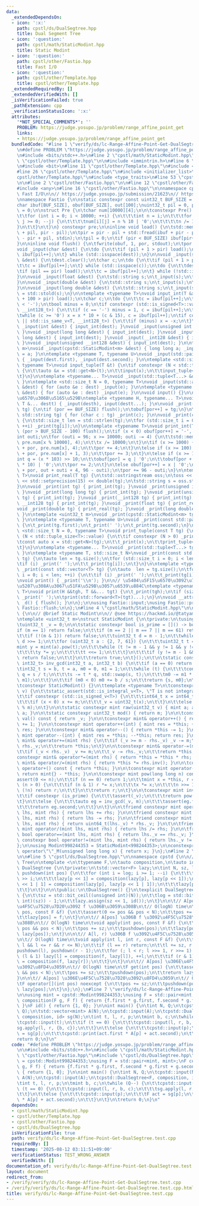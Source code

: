 ```yaml
---
data:
  _extendedDependsOn:
  - icon: ':x:'
    path: cpstl/ds/DualSegtree.hpp
    title: Dual Segment Tree
  - icon: ':question:'
    path: cpstl/math/StaticModint.hpp
    title: Static Modint
  - icon: ':question:'
    path: cpstl/other/Fastio.hpp
    title: Fast I/O
  - icon: ':question:'
    path: cpstl/other/Template.hpp
    title: cpstl/other/Template.hpp
  _extendedRequiredBy: []
  _extendedVerifiedWith: []
  _isVerificationFailed: true
  _pathExtension: cpp
  _verificationStatusIcon: ':x:'
  attributes:
    '*NOT_SPECIAL_COMMENTS*': ''
    PROBLEM: https://judge.yosupo.jp/problem/range_affine_point_get
    links:
    - https://judge.yosupo.jp/problem/range_affine_point_get
  bundledCode: "#line 1 \"verify/ds/lc-Range-Affine-Point-Get-DualSegtree.test.cpp\"\
    \n#define PROBLEM \"https://judge.yosupo.jp/problem/range_affine_point_get\"\n\
    \n#include <bits/stdc++.h>\n#line 2 \"cpstl/math/StaticModint.hpp\"\n\n#line 2\
    \ \"cpstl/other/Template.hpp\"\n\n#include <immintrin.h>\n#line 6 \"cpstl/other/Template.hpp\"\
    \n#include <bit>\n#line 11 \"cpstl/other/Template.hpp\"\n#include <charconv>\n\
    #line 26 \"cpstl/other/Template.hpp\"\n#include <initializer_list>\n#line 47 \"\
    cpstl/other/Template.hpp\"\n#include <type_traits>\n#line 53 \"cpstl/other/Template.hpp\"\
    \n\n#line 2 \"cpstl/other/Fastio.hpp\"\n\n#line 12 \"cpstl/other/Fastio.hpp\"\n\
    #include <any>\n#line 16 \"cpstl/other/Fastio.hpp\"\n\nnamespace cpstd {\n\n//\
    \ Fast I/O\n\n// https://judge.yosupo.jp/submission/21623\n// https://maspypy.com/library-checker-many-a-b\n\
    \nnamespace Fastio {\n\nstatic constexpr const uint32_t BUF_SIZE = 1 << 17;\n\
    char ibuf[BUF_SIZE], obuf[BUF_SIZE], out[100];\nuint32_t pil = 0, pir = 0, por\
    \ = 0;\n\nstruct Pre {\n\tchar num[10000][4];\n\n\tconstexpr Pre() : num() {\n\
    \t\tfor (int i = 0; i < 10000; ++i) {\n\t\t\tint n = i;\n\t\t\tfor (int j = 3;\
    \ j >= 0; --j) {\n\t\t\t\tnum[i][j] = n % 10 | '0';\n\t\t\t\tn /= 10;\n\t\t\t\
    }\n\t\t}\n\t}\n} constexpr pre;\n\ninline void load() {\n\tstd::memcpy(ibuf, ibuf\
    \ + pil, pir - pil);\n\tpir = pir - pil + std::fread(ibuf + pir - pil, 1, BUF_SIZE\
    \ - pir + pil, stdin);\n\tpil = 0;\n\tif (pir < BUF_SIZE) ibuf[pir++] = '\\n';\n\
    }\n\ninline void flush() {\n\tfwrite(obuf, 1, por, stdout);\n\tpor = 0;\n}\n\n\
    void _input(char &dest) {\n\tdo {\n\t\tif (pil + 1 > pir) load();\n\t\tdest =\
    \ ibuf[pil++];\n\t} while (std::isspace(dest));\n}\n\nvoid _input(std::string\
    \ &dest) {\n\tdest.clear();\n\tchar c;\n\tdo {\n\t\tif (pil + 1 > pir) load();\n\
    \t\tc = ibuf[pil++];\n\t} while (std::isspace(c));\n\tdo {\n\t\tdest += c;\n\t\
    \tif (pil == pir) load();\n\t\tc = ibuf[pil++];\n\t} while (!std::isspace(c));\n\
    }\n\nvoid _input(float &dest) {\n\tstd::string s;\n\t_input(s);\n\tdest = std::stof(s);\n\
    }\n\nvoid _input(double &dest) {\n\tstd::string s;\n\t_input(s);\n\tdest = std::stod(s);\n\
    }\n\nvoid _input(long double &dest) {\n\tstd::string s;\n\t_input(s);\n\tdest\
    \ = std::stold(s);\n}\n\ntemplate <typename T>\nvoid input_int(T &x) {\n\tif (pil\
    \ + 100 > pir) load();\n\tchar c;\n\tdo {\n\t\tc = ibuf[pil++];\n\t} while (c\
    \ < '-');\n\tbool minus = 0;\n\tif constexpr (std::is_signed<T>::value || std::is_same_v<T,\
    \ __int128_t>) {\n\t\tif (c == '-') minus = 1, c = ibuf[pil++];\n\t}\n\tx = 0;\n\
    \twhile (c >= '0') x = x * 10 + (c & 15), c = ibuf[pil++];\n\tif constexpr (std::is_signed<T>::value\
    \ || std::is_same_v<T, __int128_t>) {\n\t\tif (minus) x = -x;\n\t}\n}\n\nvoid\
    \ _input(int &dest) { input_int(dest); }\nvoid _input(unsigned int &dest) { input_int(dest);\
    \ }\nvoid _input(long long &dest) { input_int(dest); }\nvoid _input(unsigned long\
    \ long &dest) { input_int(dest); }\nvoid _input(__int128 &dest) { input_int(dest);\
    \ }\nvoid _input(unsigned __int128 &dest) { input_int(dest); }\n\ntemplate <uint32_t\
    \ m>\nvoid _input(cpstd::StaticModint<m> &dest) { long long a; _input(a); dest\
    \ = a; }\n\ntemplate <typename T, typename U>\nvoid _input(std::pair<T, U> &dest)\
    \ { _input(dest.first), _input(dest.second); }\n\ntemplate <std::size_t N = 0,\
    \ typename T>\nvoid input_tuple(T &t) {\n\tif constexpr (N < std::tuple_size<T>::value)\
    \ {\n\t\tauto &x = std::get<N>(t);\n\t\tinput(x);\n\t\tinput_tuple<N + 1>(t);\n\
    \t}\n}\n\ntemplate <typename... T>\nvoid _input(std::tuple<T...> &dest) { input_tuple(dest);\
    \ }\n\ntemplate <std::size_t N = 0, typename T>\nvoid _input(std::array<T, N>\
    \ &dest) { for (auto &e : dest) _input(e); }\n\ntemplate <typename T>\nvoid _input(std::vector<T>\
    \ &dest) { for (auto &e : dest) _input(e); }\n\nvoid input() {}\n\n// \u5404\u5F15\
    \u6570\u306B\u5165\u529B\ntemplate <typename H, typename... T>\nvoid input(H &desth,\
    \ T &... destt) { _input(desth), input(destt...); }\n\nvoid _print(const char\
    \ tg) {\n\tif (por == BUF_SIZE) flush();\n\tobuf[por++] = tg;\n}\n\nvoid _print(const\
    \ std::string tg) { for (char c : tg) _print(c); }\n\nvoid _print(const char *tg)\
    \ {\n\tstd::size_t len = std::strlen(tg);\n\tfor (std::size_t i = 0; i < len;\
    \ ++i) _print(tg[i]);\n}\n\ntemplate <typename T>\nvoid print_int(T x) {\n\tif\
    \ (por > BUF_SIZE - 100) flush();\n\tif (x < 0) obuf[por++] = '-', x = -x;\n\t\
    int outi;\n\tfor (outi = 96; x >= 10000; outi -= 4) {\n\t\tstd::memcpy(out + outi,\
    \ pre.num[x % 10000], 4);\n\t\tx /= 10000;\n\t}\n\tif (x >= 1000) {\n\t\tstd::memcpy(obuf\
    \ + por, pre.num[x], 4);\n\t\tpor += 4;\n\t}\n\telse if (x >= 100) {\n\t\tstd::memcpy(obuf\
    \ + por, pre.num[x] + 1, 3);\n\t\tpor += 3;\n\t}\n\telse if (x >= 10) {\n\t\t\
    int q = (x * 103) >> 10;\n\t\tobuf[por] = q | '0';\n\t\tobuf[por + 1] = (x - q\
    \ * 10) | '0';\n\t\tpor += 2;\n\t}\n\telse obuf[por++] = x | '0';\n\tstd::memcpy(obuf\
    \ + por, out + outi + 4, 96 - outi);\n\tpor += 96 - outi;\n}\n\ntemplate <typename\
    \ T>\nvoid print_real(T tg) {\n\tstd::ostringstream oss;\n\toss << std::fixed\
    \ << std::setprecision(15) << double(tg);\n\tstd::string s = oss.str();\n\t_print(s);\n\
    }\n\nvoid _print(int tg) { print_int(tg); }\nvoid _print(unsigned int tg) { print_int(tg);\
    \ }\nvoid _print(long long tg) { print_int(tg); }\nvoid _print(unsigned long long\
    \ tg) { print_int(tg); }\nvoid _print(__int128 tg) { print_int(tg); }\nvoid _print(unsigned\
    \ __int128 tg) { print_int(tg); }\nvoid _print(float tg) { print_real(tg); }\n\
    void _print(double tg) { print_real(tg); }\nvoid _print(long double tg) { print_real(tg);\
    \ }\n\ntemplate <uint32_t m>\nvoid _print(cpstd::StaticModint<m> tg) { print_int(tg.val());\
    \ }\n\ntemplate <typename T, typename U>\nvoid _print(const std::pair<T, U> tg)\
    \ {\n\t_print(tg.first);\n\t_print(' ');\n\t_print(tg.second);\n}\n\ntemplate\
    \ <std::size_t N = 0, typename T>\nvoid print_tuple(const T tg) {\n\tif constexpr\
    \ (N < std::tuple_size<T>::value) {\n\t\tif constexpr (N > 0) _print(' ');\n\t\
    \tconst auto x = std::get<N>(tg);\n\t\t_print(x);\n\t\tprint_tuple<N + 1>(tg);\n\
    \t}\n}\n\ntemplate <typename... T>\nvoid _print(std::tuple<T...> tg) { print_tuple(tg);\
    \ }\n\ntemplate <typename T, std::size_t N>\nvoid _print(const std::array<T, N>\
    \ tg) {\n\tauto len = tg.size();\n\tfor (std::size_t i = 0; i < len; ++i) {\n\t\
    \tif (i) _print(' ');\n\t\t_print(tg[i]);\n\t}\n}\n\ntemplate <typename T>\nvoid\
    \ _print(const std::vector<T> tg) {\n\tauto  len = tg.size();\n\tfor (std::size_t\
    \ i = 0; i < len; ++i) {\n\t\tif (i) _print(' ');\n\t\t_print(tg[i]);\n\t}\n}\n\
    \nvoid print() { _print('\\n'); }\n\n// \u5404\u5F15\u6570\u3092\u7A7A\u767D\u533A\
    \u5207\u308A\u3067\u51FA\u529B\u3057\u6539\u884C\ntemplate <typename H, typename...\
    \ T>\nvoid print(H &&tgh, T &&... tgt) {\n\t_print(tgh);\n\tif (sizeof...(tgt))\
    \ _print(' ');\n\tprint(std::forward<T>(tgt)...);\n}\n\nvoid __attribute__((destructor))\
    \ _d() { flush(); }\n\n};\n\nusing Fastio::input;\nusing Fastio::print;\nusing\
    \ Fastio::flush;\n\n};\n#line 4 \"cpstl/math/StaticModint.hpp\"\n\nnamespace cpstd\
    \ {\n\n// @brief Static Modint\n\n// @see https://hackmd.io/@tatyam-prime/rkVCOcwQn\n\
    \ntemplate <uint32_t m>\nstruct StaticModint {\n\tprivate:\n\tusing mint = StaticModint;\n\
    \tuint32_t _v = 0;\n\n\tstatic constexpr bool is_prime = []() -> bool {\n\t\t\
    if (m == 1) return false;\n\t\tif (m == 2 || m == 7 || m == 61) return true;\n\
    \t\tif (!(m & 1)) return false;\n\t\tuint32_t d = m - 1;\n\t\twhile (!(d & 1))\
    \ d >>= 1;\n\t\tfor (uint32_t a : {2, 7, 61}) {\n\t\t\tuint32_t t = d;\n\t\t\t\
    mint y = mint(a).pow(t);\n\t\t\twhile (t != m - 1 && y != 1 && y != m - 1) {\n\
    \t\t\t\ty *= y;\n\t\t\t\tt <<= 1;\n\t\t\t}\n\t\t\tif (y != m - 1 && !(t & 1))\
    \ return false;\n\t\t}\n\t\treturn true;\n\t}();\n\t\n\tstatic constexpr std::pair<int32_t,\
    \ int32_t> inv_gcd(int32_t a, int32_t b) {\n\t\tif (a == 0) return {b, 0};\n\t\
    \tint32_t s = b, t = a, m0 = 0, m1 = 1;\n\t\twhile (t) {\n\t\t\tconst int32_t\
    \ q = s / t;\n\t\t\ts -= t * q, std::swap(s, t);\n\t\t\tm0 -= m1 * q, std::swap(m0,\
    \ m1);\n\t\t}\n\t\tif (m0 < 0) m0 += b / s;\n\t\treturn {s, m0};\n\t}\n\n\tpublic:\n\
    \tconstexpr StaticModint() {}\n\ttemplate <typename T>\n\tconstexpr StaticModint(T\
    \ v) {\n\t\tstatic_assert(std::is_integral_v<T>, \"T is not integral type.\");\n\
    \t\tif constexpr (std::is_signed_v<T>) {\n\t\t\tint64_t x = int64_t(v % int64_t(m));\n\
    \t\t\tif (x < 0) x += m;\n\t\t\t_v = uint32_t(x);\n\t\t}\n\t\telse _v = uint32_t(v\
    \ % m);\n\t}\n\n\tstatic constexpr mint raw(uint32_t v) { mint a; a._v = v; return\
    \ a; }\n\n\tstatic constexpr uint32_t mod() { return m; }\n\n\tconstexpr uint32_t\
    \ val() const { return _v; }\n\n\tconstexpr mint& operator++() { return *this\
    \ += 1; }\n\n\tconstexpr mint operator++(int) { mint res = *this; ++*this; return\
    \ res; }\n\n\tconstexpr mint& operator--() { return *this -= 1; }\n\n\tconstexpr\
    \ mint operator--(int) { mint res = *this; --*this; return res; }\n\n\tconstexpr\
    \ mint& operator+=(mint rhs) {\n\t\tif (_v >= m - rhs._v) _v -= m;\n\t\t_v +=\
    \ rhs._v;\n\t\treturn *this;\n\t}\n\n\tconstexpr mint& operator-=(mint rhs) {\n\
    \t\tif (_v < rhs._v) _v += m;\n\t\t_v -= rhs._v;\n\t\treturn *this;\n\t}\n\n\t\
    constexpr mint& operator*=(mint rhs) { return *this = *this * rhs; }\n\n\tconstexpr\
    \ mint& operator/=(mint rhs) { return *this *= rhs.inv(); }\n\n\tconstexpr mint\
    \ operator+() const { return *this; }\n\n\tconstexpr mint operator-() const {\
    \ return mint{} - *this; }\n\n\tconstexpr mint pow(long long n) const {\n\t\t\
    assert(0 <= n);\n\t\tif (n == 0) return 1;\n\t\tmint x = *this, r = 1;\n\t\twhile\
    \ (n > 0) {\n\t\t\tif (n & 1) r *= x;\n\t\t\tx *= x;\n\t\t\tn >>= 1;\n\t\t\tif\
    \ (!n) return r;\n\t\t}\n\t\treturn r;\n\t}\n\n\tconstexpr mint inv() const {\n\
    \t\tif constexpr (is_prime) {\n\t\t\tassert(_v);\n\t\t\treturn pow(m - 2);\n\t\
    \t}\n\t\telse {\n\t\t\tauto eg = inv_gcd(_v, m);\n\t\t\tassert(eg.first == 1);\n\
    \t\t\treturn eg.second;\n\t\t}\n\t}\n\n\tfriend constexpr mint operator+(mint\
    \ lhs, mint rhs) { return lhs += rhs; }\n\n\tfriend constexpr mint operator-(mint\
    \ lhs, mint rhs) { return lhs -= rhs; }\n\n\tfriend constexpr mint operator*(mint\
    \ lhs, mint rhs) { return uint64_t(lhs._v) * rhs._v; }\n\t\n\tfriend constexpr\
    \ mint operator/(mint lhs, mint rhs) { return lhs /= rhs; }\n\n\tfriend constexpr\
    \ bool operator==(mint lhs, mint rhs) { return lhs._v == rhs._v; }\n\n\tfriend\
    \ constexpr bool operator!=(mint lhs, mint rhs) { return lhs._v != rhs._v; }\n\
    };\n\nusing Modint998244353 = StaticModint<998244353>;\n\nconstexpr Modint998244353\
    \ operator\"\"_M(unsigned long long x) { return x; }\n};\n#line 2 \"cpstl/ds/DualSegtree.hpp\"\
    \n\n#line 5 \"cpstl/ds/DualSegtree.hpp\"\n\nnamespace cpstd {\n\n// Dual Segment\
    \ Tree\n\ntemplate <\n\ttypename F,\n\tauto composition,\n\tauto id\n>\nclass\
    \ DualSegtree {\n\tprivate:\n\tstd::vector<F> lazy;\n\tint N, sz, log;\n\n\tvoid\
    \ pushdown(int pos) {\n\t\tfor (int i = log; i >= 1; --i) {\n\t\t\tint p = pos\
    \ >> i;\n\t\t\tlazy[p << 1] = composition(lazy[p], lazy[p << 1]);\n\t\t\tlazy[p\
    \ << 1 | 1] = composition(lazy[p], lazy[p << 1 | 1]);\n\t\t\tlazy[p] = id();\n\
    \t\t}\n\t}\n\n\tpublic:\n\tDualSegtree() {}\n\texplicit DualSegtree(int n) : N(n)\
    \ {\n\t\tsz = std::bit_ceil((unsigned int)(N));\n\t\tlog = std::bit_width((unsigned\
    \ int)(sz)) - 1;\n\t\tlazy.assign(sz << 1, id());\n\t}\n\n\t// A[pos] \u3078\u306E\
    \u4F5C\u7528\u7D20\u3092 f \u306B\u3059\u308B\n\t// O(logN) time\n\tvoid set(int\
    \ pos, const F &f) {\n\t\tassert(0 <= pos && pos < N);\n\t\tpos += sz;\n\t\tpushdown(pos);\n\
    \t\tlazy[pos] = f;\n\t}\n\n\t// A[pos] \u306B f \u3092\u4F5C\u7528\u3055\u305B\
    \u308B\n\t// O(logN) time\n\tvoid apply(int pos, const F &f) {\n\t\tassert(0 <=\
    \ pos && pos < N);\n\t\tpos += sz;\n\t\tpushdown(pos);\n\t\tlazy[pos] = composition(f,\
    \ lazy[pos]);\n\t}\n\n\t// A[l, r) \u306B f \u3092\u4F5C\u7528\u3055\u305B\u308B\
    \n\t// O(logN) time\n\tvoid apply(int l, int r, const F &f) {\n\t\tassert(0 <=\
    \ l && l <= r && r <= N);\n\t\tif (l == r) return;\n\t\tl += sz, r += sz;\n\t\t\
    pushdown(l), pushdown(r - 1);\n\t\tfor (; l < r; l >>= 1, r >>= 1) {\n\t\t\tif\
    \ (l & 1) lazy[l] = composition(f, lazy[l]), ++l;\n\t\t\tif (r & 1) --r, lazy[r]\
    \ = composition(f, lazy[r]);\n\t\t}\n\t}\n\n\t// A[pos] \u306E\u4F5C\u7528\u7D20\
    \u3092\u8FD4\u3059\n\t// O(logN) time\n\tF get(int pos) {\n\t\tassert(0 <= pos\
    \ && pos < N);\n\t\tpos += sz;\n\t\tpushdown(pos);\n\t\treturn lazy[pos];\n\t\
    }\n\n\t// A[pos] \u306E\u4F5C\u7528\u7D20\u3092\u8FD4\u3059\n\t// O(logN) time\n\
    \tF operator[](int pos) noexcept {\n\t\tpos += sz;\n\t\tpushdown(pos);\n\t\treturn\
    \ lazy[pos];\n\t}\n};\n};\n#line 7 \"verify/ds/lc-Range-Affine-Point-Get-DualSegtree.test.cpp\"\
    \n\nusing mint = cpstd::Modint998244353;\nusing F = std::pair<mint, mint>;\nF\
    \ composition(F g, F f) { return {f.first * g.first, f.second * g.first + g.second};\
    \ }\nF id() { return {1, 0}; }\n\nint main() {\n\tint N, Q;\n\tcpstd::input(N,\
    \ Q);\n\tstd::vector<mint> A(N);\n\tcpstd::input(A);\n\tcpstd::DualSegtree<F,\
    \ composition, id> sg(N);\n\tint t, l, r, p;\n\tmint b, c;\n\twhile (Q--) {\n\t\
    \tcpstd::input(t);\n\t\tif (t == 0) {\n\t\t\tcpstd::input(l, r, b, c);\n\t\t\t\
    sg.apply(l, r, {b, c});\n\t\t}\n\t\telse {\n\t\t\tcpstd::input(p);\n\t\t\tF act\
    \ = sg[p];\n\t\t\tcpstd::print(act.first * A[p] + act.second);\n\t\t}\n\t}\n\t\
    return 0;\n}\n"
  code: "#define PROBLEM \"https://judge.yosupo.jp/problem/range_affine_point_get\"\
    \n\n#include <bits/stdc++.h>\n#include \"cpstl/math/StaticModint.hpp\"\n#include\
    \ \"cpstl/other/Fastio.hpp\"\n#include \"cpstl/ds/DualSegtree.hpp\"\n\nusing mint\
    \ = cpstd::Modint998244353;\nusing F = std::pair<mint, mint>;\nF composition(F\
    \ g, F f) { return {f.first * g.first, f.second * g.first + g.second}; }\nF id()\
    \ { return {1, 0}; }\n\nint main() {\n\tint N, Q;\n\tcpstd::input(N, Q);\n\tstd::vector<mint>\
    \ A(N);\n\tcpstd::input(A);\n\tcpstd::DualSegtree<F, composition, id> sg(N);\n\
    \tint t, l, r, p;\n\tmint b, c;\n\twhile (Q--) {\n\t\tcpstd::input(t);\n\t\tif\
    \ (t == 0) {\n\t\t\tcpstd::input(l, r, b, c);\n\t\t\tsg.apply(l, r, {b, c});\n\
    \t\t}\n\t\telse {\n\t\t\tcpstd::input(p);\n\t\t\tF act = sg[p];\n\t\t\tcpstd::print(act.first\
    \ * A[p] + act.second);\n\t\t}\n\t}\n\treturn 0;\n}\n"
  dependsOn:
  - cpstl/math/StaticModint.hpp
  - cpstl/other/Template.hpp
  - cpstl/other/Fastio.hpp
  - cpstl/ds/DualSegtree.hpp
  isVerificationFile: true
  path: verify/ds/lc-Range-Affine-Point-Get-DualSegtree.test.cpp
  requiredBy: []
  timestamp: '2025-08-12 03:11:51+09:00'
  verificationStatus: TEST_WRONG_ANSWER
  verifiedWith: []
documentation_of: verify/ds/lc-Range-Affine-Point-Get-DualSegtree.test.cpp
layout: document
redirect_from:
- /verify/verify/ds/lc-Range-Affine-Point-Get-DualSegtree.test.cpp
- /verify/verify/ds/lc-Range-Affine-Point-Get-DualSegtree.test.cpp.html
title: verify/ds/lc-Range-Affine-Point-Get-DualSegtree.test.cpp
---
```

